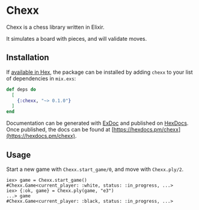 # Chexx

Chexx is a chess library written in Elixir.

It simulates a board with pieces, and will validate moves.

## Installation

If [available in Hex](https://hex.pm/docs/publish), the package can be installed
by adding `chexx` to your list of dependencies in `mix.exs`:

```elixir
def deps do
  [
    {:chexx, "~> 0.1.0"}
  ]
end
```

Documentation can be generated with [ExDoc](https://github.com/elixir-lang/ex_doc)
and published on [HexDocs](https://hexdocs.pm). Once published, the docs can
be found at [https://hexdocs.pm/chexx](https://hexdocs.pm/chexx).

## Usage

Start a new game with `Chexx.start_game/0`, and move with `Chexx.ply/2`.

    iex> game = Chexx.start_game()
    #Chexx.Game<current_player: :white, status: :in_progress, ...>
    iex> {:ok, game} = Chexx.ply(game, "e3")
    ...> game
    #Chexx.Game<current_player: :black, status: :in_progress, ...>
